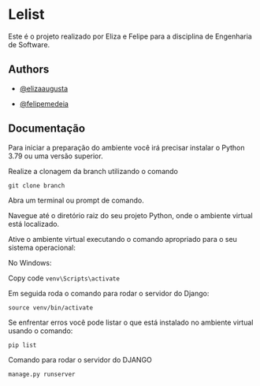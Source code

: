 # Lelist

Este é o projeto realizado por Eliza e Felipe para a disciplina de Engenharia de Software.


## Authors

- [@elizaaugusta](https://www.github.com/elizaaugusta)



- [@felipemedeia](https://www.github.com/FelipeMedeia)
    


## Documentação

Para iniciar a preparação do ambiente você irá precisar instalar o Python 3.79 ou uma versão superior.

Realize a clonagem da branch utilizando o comando

```git clone branch```

Abra um terminal ou prompt de comando.

Navegue até o diretório raiz do seu projeto Python, onde o ambiente virtual está localizado.

Ative o ambiente virtual executando o comando apropriado para o seu sistema operacional:

No Windows:

Copy code
```venv\Scripts\activate```

Em seguida roda o comando para rodar o servidor do Django:

```source venv/bin/activate```

Se enfrentar erros você pode listar o que está instalado no ambiente virtual usando o comando:

```pip list``` 

Comando para rodar o servidor do DJANGO

```manage.py runserver``` 

